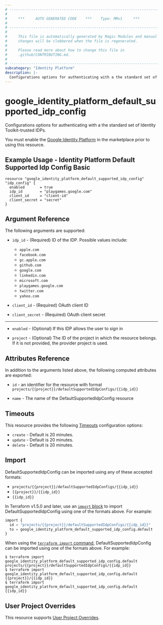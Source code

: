 ```yaml
---
# ----------------------------------------------------------------------------
#
#     ***     AUTO GENERATED CODE    ***    Type: MMv1     ***
#
# ----------------------------------------------------------------------------
#
#     This file is automatically generated by Magic Modules and manual
#     changes will be clobbered when the file is regenerated.
#
#     Please read more about how to change this file in
#     .github/CONTRIBUTING.md.
#
# ----------------------------------------------------------------------------
subcategory: "Identity Platform"
description: |-
  Configurations options for authenticating with a the standard set of Identity Toolkit-trusted IDPs.
---
```


# google_identity_platform_default_supported_idp_config

Configurations options for authenticating with a the standard set of Identity Toolkit-trusted IDPs.

You must enable the
[Google Identity Platform](https://console.cloud.google.com/marketplace/details/google-cloud-platform/customer-identity) in
the marketplace prior to using this resource.



## Example Usage - Identity Platform Default Supported Idp Config Basic


```hcl
resource "google_identity_platform_default_supported_idp_config" "idp_config" {
  enabled       = true
  idp_id        = "playgames.google.com"
  client_id     = "client-id"
  client_secret = "secret"
}
```

## Argument Reference

The following arguments are supported:


* `idp_id` -
  (Required)
  ID of the IDP. Possible values include:
  * `apple.com`
  * `facebook.com`
  * `gc.apple.com`
  * `github.com`
  * `google.com`
  * `linkedin.com`
  * `microsoft.com`
  * `playgames.google.com`
  * `twitter.com`
  * `yahoo.com`

* `client_id` -
  (Required)
  OAuth client ID

* `client_secret` -
  (Required)
  OAuth client secret


- - -


* `enabled` -
  (Optional)
  If this IDP allows the user to sign in

* `project` - (Optional) The ID of the project in which the resource belongs.
    If it is not provided, the provider project is used.



## Attributes Reference

In addition to the arguments listed above, the following computed attributes are exported:

* `id` - an identifier for the resource with format `projects/{{project}}/defaultSupportedIdpConfigs/{{idp_id}}`

* `name` -
  The name of the DefaultSupportedIdpConfig resource


## Timeouts

This resource provides the following
[Timeouts](https://developer.hashicorp.com/terraform/plugin/sdkv2/resources/retries-and-customizable-timeouts) configuration options:

- `create` - Default is 20 minutes.
- `update` - Default is 20 minutes.
- `delete` - Default is 20 minutes.

## Import


DefaultSupportedIdpConfig can be imported using any of these accepted formats:

* `projects/{{project}}/defaultSupportedIdpConfigs/{{idp_id}}`
* `{{project}}/{{idp_id}}`
* `{{idp_id}}`


In Terraform v1.5.0 and later, use an [`import` block](https://developer.hashicorp.com/terraform/language/import) to import DefaultSupportedIdpConfig using one of the formats above. For example:

```tf
import {
  id = "projects/{{project}}/defaultSupportedIdpConfigs/{{idp_id}}"
  to = google_identity_platform_default_supported_idp_config.default
}
```

When using the [`terraform import` command](https://developer.hashicorp.com/terraform/cli/commands/import), DefaultSupportedIdpConfig can be imported using one of the formats above. For example:

```
$ terraform import google_identity_platform_default_supported_idp_config.default projects/{{project}}/defaultSupportedIdpConfigs/{{idp_id}}
$ terraform import google_identity_platform_default_supported_idp_config.default {{project}}/{{idp_id}}
$ terraform import google_identity_platform_default_supported_idp_config.default {{idp_id}}
```

## User Project Overrides

This resource supports [User Project Overrides](https://registry.terraform.io/providers/hashicorp/google/latest/docs/guides/provider_reference#user_project_override).
